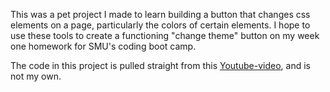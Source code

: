 This was a pet project I made to learn building a button that changes css elements on a page, particularly the colors of certain elements. I hope to use these tools to create a functioning "change theme" button on my week one homework for SMU's coding boot camp.

The code in this project is pulled straight from this [Youtube-video](https://www.youtube.com/watch?v=AaVxSc11t3Y&t=338s&ab_channel=GeekLaunch), and is not my own. 